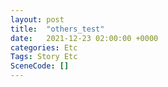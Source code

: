 ```yaml
---
layout: post
title:  "others_test"
date:   2021-12-23 02:00:00 +0000
categories: Etc
Tags: Story Etc
SceneCode: []
---
```

